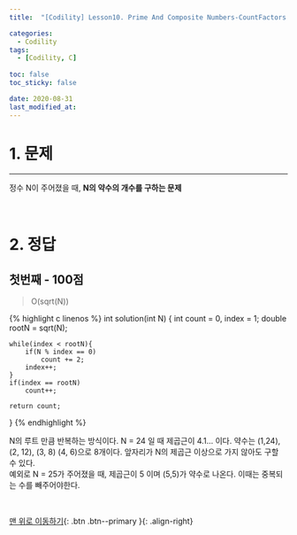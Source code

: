 ```yaml
---
title:  "[Codility] Lesson10. Prime And Composite Numbers-CountFactors C언어 풀이" 

categories:
  - Codility
tags:
  - [Codility, C]
 
toc: false
toc_sticky: false

date: 2020-08-31
last_modified_at:
---
```

# 1. 문제
---
정수 N이 주어졌을 때, **N의 약수의 개수를 구하는 문제**

<br>

# 2. 정답
## 첫번째 - 100점
>O(sqrt(N))

{% highlight c linenos %}
int solution(int N) {
    int count = 0, index = 1;
    double rootN = sqrt(N);
    
    while(index < rootN){
        if(N % index == 0)
            count += 2;
        index++;
    }
    if(index == rootN)
        count++;
        
    return count;
}
{% endhighlight %}

N의 루트 만큼 반복하는 방식이다. N = 24 일 때 제곱근이 4.1... 이다. 약수는 (1,24), (2, 12), (3, 8) (4, 6)으로 8개이다. 앞자리가 N의 제곱근 이상으로 가지 않아도 구할 수 있다.   
예외로 N = 25가 주어졌을 때, 제곱근이 5 이며 (5,5)가 약수로 나온다. 이때는 중복되는 수를 빼주어야한다. 


<br>

[맨 위로 이동하기](#){: .btn .btn--primary }{: .align-right}
